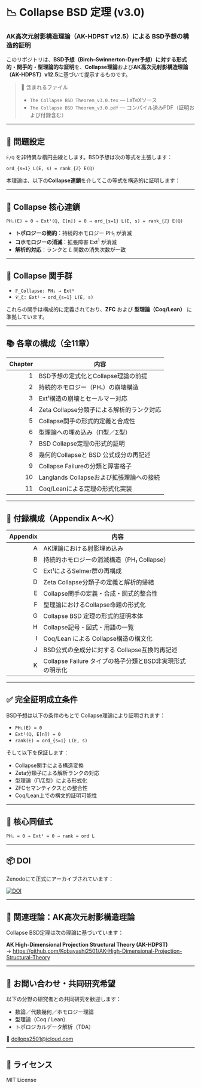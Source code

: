 # 📉 Collapse BSD 定理 (v3.0)
### AK高次元射影構造理論（AK-HDPST v12.5）による BSD予想の構造的証明

このリポジトリは、**BSD予想（Birch–Swinnerton-Dyer予想）**に対する**形式的・関手的・型理論的な証明**を、**Collapse理論**および**AK高次元射影構造理論（AK-HDPST）v12.5**に基づいて提示するものです。

> 📄 含まれるファイル  
> - `The Collapse BSD Theorem_v3.0.tex` — LaTeXソース  
> - `The Collapse BSD Theorem_v3.0.pdf` — コンパイル済みPDF（証明および付録含む）  

---

## 🎯 問題設定

`E/ℚ` を非特異な楕円曲線とします。BSD予想は次の等式を主張します：

```
ord_{s=1} L(E, s) = rank_{ℤ} E(ℚ)
```

本理論は、以下の**Collapse連鎖**を介してこの等式を構造的に証明します：

---

## 🧠 Collapse 核心連鎖

```
PH₁(E) = 0 ⇒ Ext¹(ℚ, E[n]) = 0 ⇒ ord_{s=1} L(E, s) = rank_{ℤ} E(ℚ)
```

- **トポロジーの簡約**：持続的ホモロジー $\mathrm{PH}_1$ が消滅  
- **コホモロジーの消滅**：拡張障害 $\mathrm{Ext}^1$ が消滅  
- **解析的対応**：ランクと $L$ 関数の消失次数が一致  

---

## 🧩 Collapse 関手群

- `𝔽_Collapse: PH₁ → Ext¹`  
- `𝒞_ζ: Ext¹ → ord_{s=1} L(E, s)`

これらの関手は構成的に定義されており、**ZFC** および **型理論（Coq/Lean）** に準拠しています。

---

## 📚 各章の構成（全11章）

| Chapter | 内容 |
|--------:|------|
| 1 | BSD予想の定式化とCollapse理論の前提 |
| 2 | 持続的ホモロジー（PH₁）の崩壊構造 |
| 3 | Ext¹構造の崩壊とセールマー対応 |
| 4 | Zeta Collapse分類子による解析的ランク対応 |
| 5 | Collapse関手の形式的定義と合成性 |
| 6 | 型理論への埋め込み（Π型／Σ型） |
| 7 | BSD Collapse定理の形式的証明 |
| 8 | 幾何的Collapseと BSD 公式成分の再記述 |
| 9 | Collapse Failureの分類と障害格子 |
| 10 | Langlands Collapseおよび拡張理論への接続 |
| 11 | Coq/Leanによる定理の形式化実装 |

---

## 📑 付録構成（Appendix A～K）

| Appendix | 内容 |
|---------:|------|
| A | AK理論における射影埋め込み |
| B | 持続的ホモロジーの消滅構造（PH₁ Collapse） |
| C | Ext¹によるSelmer群の再構成 |
| D | Zeta Collapse分類子の定義と解析的帰結 |
| E | Collapse関手の定義・合成・図式的整合性 |
| F | 型理論におけるCollapse命題の形式化 |
| G | Collapse BSD 定理の形式的証明本体 |
| H | Collapse記号・図式・用語の一覧 |
| I | Coq/Lean による Collapse構造の構文化 |
| J | BSD公式の全成分に対する Collapse互換的再記述 |
| K | Collapse Failure タイプの格子分類とBSD非実現形式の明示化 |

---

## ✅ 完全証明成立条件

BSD予想は以下の条件のもとで Collapse理論により証明されます：

- `PH₁(E) = 0`  
- `Ext¹(ℚ, E[n]) = 0`  
- `rank(E) = ord_{s=1} L(E, s)`

そして以下を保証します：

- Collapse関手による構造変換  
- Zeta分類子による解析ランクの対応  
- 型理論（Π/Σ型）による形式化  
- ZFCセマンティクスとの整合性  
- Coq/Lean上での構文的証明可能性

---

## 🧭 核心同値式

```
PH₁ = 0 ⇒ Ext¹ = 0 ⇒ rank = ord L
```

---

## 📦 DOI

Zenodoにて正式にアーカイブされています：

[![DOI](https://zenodo.org/badge/DOI/10.5281/zenodo.15713893.svg)](https://doi.org/10.5281/zenodo.15713893)

---

## 🧩 関連理論：AK高次元射影構造理論

Collapse BSD定理は次の理論に基づいています：

**AK High-Dimensional Projection Structural Theory (AK-HDPST)**  
→ https://github.com/Kobayashi2501/AK-High-Dimensional-Projection-Structural-Theory

---

## 📩 お問い合わせ・共同研究希望

以下の分野の研究者との共同研究を歓迎します：

- 数論／代数幾何／ホモロジー理論  
- 型理論（Coq / Lean）  
- トポロジカルデータ解析（TDA）  

📧 dollops2501@icloud.com

---

## 📘 ライセンス

MIT License
